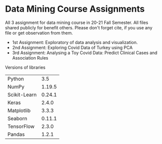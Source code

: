 # Data Mining Course Assignments
All 3 assignment for data mining course in 20-21 Fall Semester. All files shared publicly for benefit others. Please don't forget cite, if you use any file or get observation from them.

<ul>
<li> 1st Assignment: Exploratory of data analysis and visualization.    </li>
<li> 2nd Assignment: Exploring Covid Data of Turkey using PCA</li>
<li> 3rd Assignment: Analysing a Toy Covid Data: Predict Clinical Cases and Association Rules   </li>

</ul>

Versions of libraries

  <table>
  <tr>  
    <td> Python </td>
    <td> 3.5 </td>
    </tr>
    <tr>
      <td> NumPy</td>
      <td> 1.19.5 </td>
    </tr>
    <tr>
      <td> Scikit-Learn </td>
      <td> 0.24.1 </td>
     </tr>
    <tr>
      <td> Keras </td>
      <td> 2.4.0 </td>
  </tr>
      <tr>
      <td> Matplotlib </td>
      <td> 3.3.3 </td>
    </tr>
    <tr>
      <td> Seaborn </td>
      <td> 0.11.1 </td>
    </tr>
    <tr>
      <td> TensorFlow</td>
      <td> 2.3.0 </td>
    </tr>
    <tr>
      <td> Pandas</td>
      <td> 1.2.1 </td>
    </tr>
  </table>
